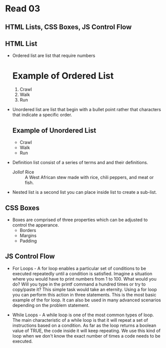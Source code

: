 # Read 03 #
## HTML Lists, CSS Boxes, JS Control Flow ##

## HTML List ##

* Ordered list are list that require numbers

    <h1>Example of Ordered List</h1>
            <ol>
                <li>Crawl</li>
                <li>Walk</li>
                <li>Run</li>
            </ol>

* Unordered list are list that begin with a bullet point rather that characters that indicate a specific order.
   
    <h2>Example of Unordered List</h2>
         <ul>
            <li>Crawl</li>
            <li>Walk</li>
            <li>Run</li>
         </ul>

* Definition list consist of a series of terms and and their definitions.

    <dl>
        <dt>Jollof Rice</dt>
        <dd>A West African stew made with rice, chili peppers, and meat or fish.</dt>
    </dl>

* Nested list is a second list you can place inside list to create a sub-list.


## CSS Boxes ##

* Boxes are comprised of three properties which can be adjusted to control the apperance.
    - Borders
    - Margins
    - Padding

  
## JS Control Flow ##
  
* For Loops - A for loop enables a particular set of conditions to be executed repeatedly until a condition is satisfied. Imagine a situation where you would have to print numbers from 1 to 100. What would you do? Will you type in the printf command a hundred times or try to copy/paste it? This simple task would take an eternity. Using a for loop you can perform this action in three statements. This is the most basic example of the for loop. It can also be used in many advanced scenarios depending on the problem statement.

* While Loops - A while loop is one of the most common types of loop. The main characteristic of a while loop is that it will repeat a set of instructions based on a condition. As far as the loop returns a boolean value of TRUE, the code inside it will keep repeating. We use this kind of loop when we don't know the exact number of times a code needs to be executed.
  
 
